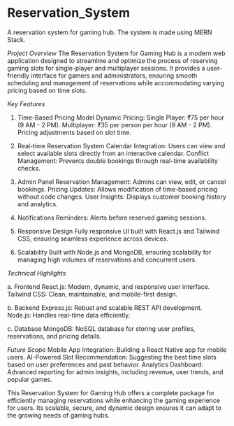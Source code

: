 # Reservation_System
A reservation system for gaming hub. The system is made using MERN Stack. 

*Project Overview*
The Reservation System for Gaming Hub is a modern web application designed to streamline and optimize the process of reserving gaming slots for single-player and multiplayer sessions. It provides a user-friendly interface for gamers and administrators, ensuring smooth scheduling and management of reservations while accommodating varying pricing based on time slots.

*Key Features*
1. Time-Based Pricing Model
    Dynamic Pricing:
        Single Player: ₹75 per hour (9 AM - 2 PM).
        Multiplayer: ₹35 per person per hour (9 AM - 2 PM).
    Pricing adjustments based on slot time.

2. Real-time Reservation System
    Calendar Integration: Users can view and select available slots directly from an interactive calendar.
    Conflict Management: Prevents double bookings through real-time availability checks.

3. Admin Panel
    Reservation Management: Admins can view, edit, or cancel bookings.
    Pricing Updates: Allows modification of time-based pricing without code changes.
    User Insights: Displays customer booking history and analytics.
   
4. Notifications
    Reminders: Alerts before reserved gaming sessions.

5. Responsive Design
    Fully responsive UI built with React.js and Tailwind CSS, ensuring seamless experience across devices.

6. Scalability
    Built with Node.js and MongoDB, ensuring scalability for managing high volumes of reservations and concurrent users.

*Technical Highlights*

a. Frontend
    React.js: Modern, dynamic, and responsive user interface.
    Tailwind CSS: Clean, maintainable, and mobile-first design.
    
b. Backend
    Express.js: Robust and scalable REST API development.
    Node.js: Handles real-time data efficiently.
    
c. Database
    MongoDB: NoSQL database for storing user profiles, reservations, and pricing details.

*Future Scope*
    Mobile App Integration: Building a React Native app for mobile users.
    AI-Powered Slot Recommendation: Suggesting the best time slots based on user preferences and past behavior.
    Analytics Dashboard: Advanced reporting for admin insights, including revenue, user trends, and popular games.

This Reservation System for Gaming Hub offers a complete package for efficiently managing reservations while enhancing the gaming experience for users. Its scalable, secure, and dynamic design ensures it can adapt to the growing needs of gaming hubs.

